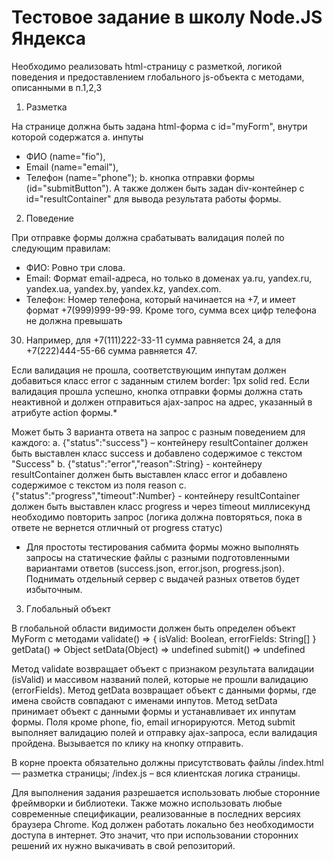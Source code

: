 # Тестовое задание в школу Node.JS Яндекса


Необходимо реализовать html-страницу с разметкой, логикой поведения и предоставлением глобального js-объекта с методами, описанными в п.1,2,3

1. Разметка

На странице должна быть задана html-форма с id="myForm", внутри которой содержатся
a. инпуты
- ФИО (name="fio"),
- Email (name="email"),
- Телефон (name="phone");
b. кнопка отправки формы (id="submitButton").
А также должен быть задан div-контейнер с id="resultContainer" для вывода результата работы формы.

2. Поведение

При отправке формы должна срабатывать валидация полей по следующим правилам:
- ФИО: Ровно три слова.
- Email: Формат email-адреса, но только в доменах ya.ru, yandex.ru, yandex.ua, yandex.by, yandex.kz, yandex.com.
- Телефон: Номер телефона, который начинается на +7, и имеет формат +7(999)999-99-99. Кроме того, сумма всех цифр телефона не должна превышать 
30. Например, для +7(111)222-33-11 сумма равняется 24, а для +7(222)444-55-66 сумма равняется 47.

Если валидация не прошла, соответствующим инпутам должен добавиться класс error с заданным стилем border: 1px solid red.
Если валидация прошла успешно, кнопка отправки формы должна стать неактивной и должен отправиться ajax-запрос на адрес, указанный в атрибуте action формы.*

Может быть 3 варианта ответа на запрос с разным поведением для каждого:
a. {"status":"success"} – контейнеру resultContainer должен быть выставлен класс success и добавлено содержимое с текстом "Success"
b. {"status":"error","reason":String} - контейнеру resultContainer должен быть выставлен класс error и добавлено содержимое с текстом из поля reason
c. {"status":"progress","timeout":Number} - контейнеру resultContainer должен быть выставлен класс progress и через timeout миллисекунд необходимо
 повторить запрос (логика должна повторяться, пока в ответе не вернется отличный от progress статус)

* Для простоты тестирования сабмита формы можно выполнять запросы на статические файлы с разными подготовленными 
вариантами ответов (success.json, error.json, progress.json). Поднимать отдельный сервер с выдачей разных ответов будет избыточным.

3. Глобальный объект

В глобальной области видимости должен быть определен объект MyForm с методами
validate() => { isValid: Boolean, errorFields: String[] }
getData() => Object
setData(Object) => undefined
submit() => undefined

Метод validate возвращает объект с признаком результата валидации (isValid) и массивом названий полей, которые не прошли валидацию (errorFields).
Метод getData возвращает объект с данными формы, где имена свойств совпадают с именами инпутов.
Метод setData принимает объект с данными формы и устанавливает их инпутам формы. Поля кроме phone, fio, email игнорируются.
Метод submit выполняет валидацию полей и отправку ajax-запроса, если валидация пройдена. Вызывается по клику на кнопку отправить.


В корне проекта обязательно должны присутствовать файлы
/index.html — разметка страницы;
/index.js – вся клиентская логика страницы.

Для выполнения задания разрешается использовать любые сторонние фреймворки и библиотеки.
Также можно использовать любые современные спецификации, реализованные в последних версиях браузера Chrome.
Код должен работать локально без необходимости доступа в интернет. Это значит, что при использовании сторонних решений их нужно выкачивать в свой репозиторий.
